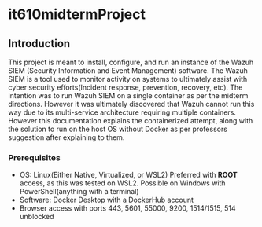 # it610midtermProject

## Introduction
This project is meant to install, configure, and run an instance of the Wazuh SIEM (Security Information and Event Management) software. The Wazuh SIEM is a tool used to monitor activity on systems to ultimately assist with cyber security efforts(Incident response, prevention, recovery, etc). The intention was to run Wazuh SIEM on a single container as per the midterm directions. However it was ultimately discovered that Wazuh cannot run this way due to its multi-service architecture requiring multiple containers. However this documentation explains the containerized attempt, along with the solution to run on the host OS without Docker as per professors suggestion after explaining to them.

### Prerequisites
* OS: Linux(Either Native, Virtualized, or WSL2) Preferred with **ROOT** access, as this was tested on WSL2. Possible on Windows with PowerShell(anything with a terminal)
* Software: Docker Desktop with a DockerHub account
* Browser access with ports 443, 5601, 55000, 9200, 1514/1515, 514 unblocked
